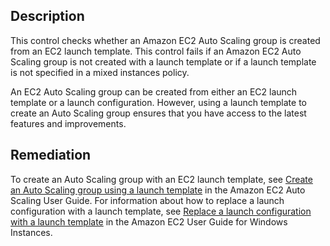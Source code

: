 ## Description

This control checks whether an Amazon EC2 Auto Scaling group is created from an EC2 launch template. This control fails if an Amazon EC2 Auto Scaling group is not created with a launch template or if a launch template is not specified in a mixed instances policy.

An EC2 Auto Scaling group can be created from either an EC2 launch template or a launch configuration. However, using a launch template to create an Auto Scaling group ensures that you have access to the latest features and improvements.

## Remediation

To create an Auto Scaling group with an EC2 launch template, see [Create an Auto Scaling group using a launch template](https://docs.aws.amazon.com/autoscaling/ec2/userguide/create-asg-launch-template.html) in the Amazon EC2 Auto Scaling User Guide. For information about how to replace a launch configuration with a launch template, see [Replace a launch configuration with a launch template](https://docs.aws.amazon.com/autoscaling/ec2/userguide/replace-launch-config.html) in the Amazon EC2 User Guide for Windows Instances.